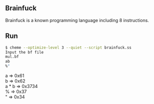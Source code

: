 ## Brainfuck
Brainfuck is a known programming language including 8 instructions.

## Run
```bash
$ cheme --optimize-level 3 --quiet --script brainfuck.ss
Input the bf file
mul.bf
ab
%"
```
a => 0x61  
b => 0x62  
a * b => 0x3734  
% => 0x37  
" => 0x34  
